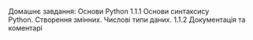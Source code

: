 Домашнє завдання: Основи Python 
1.1.1 Основи синтаксису Python. Створення змінних. Числові типи даних.
1.1.2 Документація та коментарі
